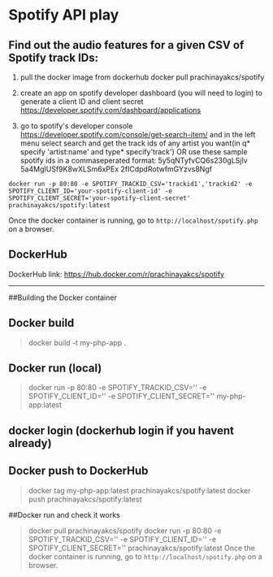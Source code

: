 # Spotify API play

## Find out the audio features for a given CSV of Spotify track IDs:

1. pull the docker image from dockerhub
docker pull prachinayakcs/spotify

2. create an app on spotify developer dashboard (you will need to login) to generate a client ID and client secret 
https://developer.spotify.com/dashboard/applications

3. go to spotify's developer console https://developer.spotify.com/console/get-search-item/ and in the left menu select search and get the track ids of any artist you want(in q* specify 'artist:name' and type* specify'track')
OR 
use these sample spotify ids in a commaseperated format:
5y5qNTyfvCQ6s230gLSjlv
5a4MgIUSf9K8wXLSm6xPEx
2fICdpdRotwfmGYzvs8Ngf


```
docker run -p 80:80 -e SPOTIFY_TRACKID_CSV='trackid1','trackid2' -e SPOTIFY_CLIENT_ID='your-spotify-client-id' -e SPOTIFY_CLIENT_SECRET='your-spotify-client-secret' prachinayakcs/spotify:latest
```

Once the docker container is running, go to `http://localhost/spotify.php` on a browser.


## DockerHub
DockerHub link: https://hub.docker.com/r/prachinayakcs/spotify

----

##Building the Docker container

## Docker build
> docker build -t my-php-app .

## Docker run (local)
> docker run -p 80:80 -e SPOTIFY_TRACKID_CSV='' -e SPOTIFY_CLIENT_ID='' -e SPOTIFY_CLIENT_SECRET='' my-php-app:latest


## docker login (dockerhub login if you havent already)


## Docker push to DockerHub
> docker tag my-php-app:latest prachinayakcs/spotify:latest
> docker push prachinayakcs/spotify:latest

##Docker run and check it works 
>docker pull prachinayakcs/spotify
>docker run -p 80:80 -e SPOTIFY_TRACKID_CSV='' -e SPOTIFY_CLIENT_ID='' -e SPOTIFY_CLIENT_SECRET='' prachinayakcs/spotify:latest
Once the docker container is running, go to `http://localhost/spotify.php` on a browser.
